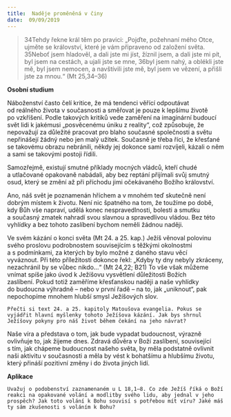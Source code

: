 ```yaml
---
title:  Naděje proměněná v činy
date:  09/09/2019
---
```


> <p></p>
> 34Tehdy řekne král těm po pravici: „Pojďte, požehnaní mého Otce, ujměte se království, které je vám připraveno od založení světa. 35Neboť jsem hladověl, a dali jste mi jíst, žíznil jsem, a dali jste mi pít, byl jsem na cestách, a ujali jste se mne, 36byl jsem nahý, a oblékli jste mě, byl jsem nemocen, a navštívili jste mě, byl jsem ve vězení, a přišli jste za mnou.“ (Mt 25,34–36)

**Osobní studium**

Náboženství často čelí kritice, že má tendenci věřící odpoutávat od reálného života v současnosti a směřovat je pouze k lepšímu životě po vzkříšení. Podle takových kritiků vede zaměření na imaginární budoucí svět lidi k jakémusi „posvěcenému úniku z reality“, což způsobuje, že nepovažují za důležité pracovat pro blaho současné společnosti a světu nepřinášejí žádný nebo jen malý užitek. Současně je třeba říci, že křesťané se takovému obrazu nebránili, někdy jej dokonce sami rozvíjeli, kázali o něm a sami se takovými postoji řídili.

Samozřejmě, existují smutné příklady mocných vládců, kteří chudé a utlačované opakovaně nabádali, aby bez reptání přijímali svůj smutný osud, který se změní až při příchodu jimi očekávaného Božího království.

Ano, náš svět je poznamenán hříchem a v mnohém teď skutečně není dobrým místem k životu. Není nic špatného na tom, že toužíme po době, kdy Bůh vše napraví, udělá konec nespravedlnosti, bolesti a smutku a současný zmatek nahradí svou slavnou a spravedlivou vládou. Bez této vyhlídky a bez tohoto zaslíbení bychom neměli žádnou naději.

Ve svém kázání o konci světa (Mt 24. a 25. kap.) Ježíš věnoval polovinu svého proslovu podrobnostem souvisejícím s těžkými okolnostmi a s podmínkami, za kterých by bylo možné z daného stavu věcí vyváznout. Při této příležitosti dokonce řekl: „Kdyby ty dny nebyly zkráceny, nezachránil by se vůbec nikdo...“ (Mt 24,22; B21) To vše však můžeme vnímat spíše jako úvod k Ježíšovu vysvětlení důležitosti Božích zaslíbení. Pokud totiž zaměříme křesťanskou naději a naše vyhlídky do budoucna výhradně – nebo v první řadě – na to, jak „uniknout“, pak nepochopíme mnohem hlubší smysl Ježíšových slov.

`Přečti si text 24. a 25. kapitoly Matoušova evangelia. Pokus se vyjádřit hlavní myšlenky tohoto Ježíšova kázání. Jak bys shrnul Ježíšovy pokyny pro náš život během čekání na jeho návrat?`

Naše víra a představa o tom, jak bude vypadat budoucnost, výrazně ovlivňuje to, jak žijeme dnes. Zdravá důvěra v Boží zaslíbení, související s tím, jak chápeme budoucnost našeho světa, by měla podstatně ovlivnit naši aktivitu v současnosti a měla by vést k bohatšímu a hlubšímu životu, který přináší pozitivní změny i do života jiných lidí.

**Aplikace**

`Uvažuj o podobenství zaznamenaném u L 18,1–8. Co zde Ježíš říká o Boží reakci na opakované volání a modlitby svého lidu, aby jednal v jeho prospěch? Jak toto volání k Bohu souvisí s potřebou mít víru? Jaké máš ty sám zkušenosti s voláním k Bohu?`